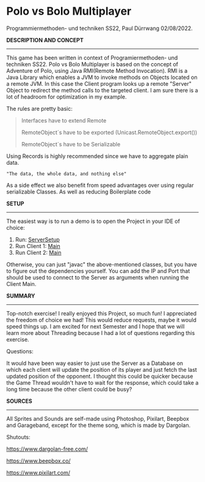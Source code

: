 Polo vs Bolo Multiplayer
========================
Programmiermethoden- und techniken SS22, Paul Dürrwang 02/08/2022.

**DESCRIPTION AND CONCEPT**
****
This game has been written in context of Programiermethoden- und techniken SS22.
Polo vs Bolo Multiplayer is based on the concept of Adventure of Polo, using Java RMI(Remote Method Invocation).
RMI is a Java Library which enables a JVM to invoke methods on Objects located on a remote JVM.
In this case the Client program looks up a remote "Server" Object to redirect the method calls to the targeted client.
I am sure there is a lot of headroom for optimization in my example.


The rules are pretty basic:
> Interfaces have to extend Remote
> 
> RemoteObject´s have to be exported (Unicast.RemoteObject.export())
> 
> RemoteObject´s have to be Serializable

Using Records is highly recommended since we have to aggregate plain data.

    "The data, the whole data, and nothing else"

As a side effect we also benefit from speed advantages over using regular serializable Classes. As well as reducing Boilerplate code


**SETUP**
****
The easiest way is to run a demo is to open the Project in your IDE of choice:

1. Run: [ServerSetup](server/GameServerSetup.java)
2. Run Client 1: [Main](client/Main.java)
3. Run Client 2: [Main](client/Main.java)

Otherwise, you can just "javac" the above-mentioned classes, but you have to figure out the dependencies yourself.
You can add the IP and Port that should be used to connect to the Server as arguments when running the Client Main.

**SUMMARY**
****
Top-notch exercise! I really enjoyed this Project, so much fun! I appreciated the freedom of choice we had!
This would reduce requests, maybe it would speed things up.
I am excited for next Semester and I hope that we will learn more about Threading because I had a lot of questions regarding this exercise.

Questions:

It would have been way easier to just use the Server as a Database on which each client will update the position of its player and just fetch the last updated position of the opponent.
I thought this could be quicker because the Game Thread wouldn't have to wait for the response, which could take a long time because the other client could be busy?


**SOURCES**
****
All Sprites and Sounds are self-made using Photoshop, Pixilart, Beepbox and Garageband, except for the theme song, which is made by Dargolan.

Shutouts:

https://www.dargolan-free.com/

https://www.beepbox.co/

https://www.pixilart.com/